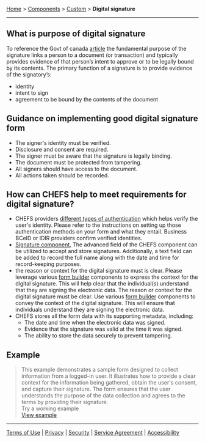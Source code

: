 [Home](index) > [Components](Components) > [Custom](Custom) > **Digital signature**
***

## What is purpose of digital signature

To reference the Govt of canada [article](https://www.canada.ca/en/government/system/digital-government/online-security-privacy/government-canada-guidance-using-electronic-signatures.html) the fundamental purpose of the signature links a person to a document (or transaction) and typically provides evidence of that person’s intent to approve or to be legally bound by its contents. The primary function of a signature is to provide evidence of the signatory’s:

- identity
- intent to sign
- agreement to be bound by the contents of the document

## Guidance on implementing good digital signature form

- The signer's identity must be verified.
- Disclosure and consent are required.
- The signer must be aware that the signature is legally binding.
- The document must be protected from tampering.
- All signers should have access to the document.
- All actions taken should be recorded.

## How can CHEFS help to meet requirements for digital signature?
- CHEFS providers [different types of authentication](https://developer.gov.bc.ca/docs/default/component/chefs-techdocs/Capabilities/Form-Management/Accessing-forms/) which helps verify the user's identity. Please refer to the instructions on setting up those authentication methods on your form and what they entail. Business BCeID or IDIR providers confirm verified identities.
- [Signature component](https://dev.developer.gov.bc.ca/docs/default/component/chefs-techdocs/Components/Form-Builder/Advanced-Fields/#signature), The advanced field of the CHEFS component can be utilized to accept and store signatures. Additionally, a text field can be added to record the full name along with the date and time for record-keeping purposes.
- the reason or context for the digital signature must is clear. Please leverage various [form builder](https://dev.developer.gov.bc.ca/docs/default/component/chefs-techdocs/Components/Form-Builder/) components to express the context for the digital signature. This will help clear that the individual(s) understand that they are signing the electronic data.
The reason or context for the digital signature must be clear. Use various [form builder](https://dev.developer.gov.bc.ca/docs/default/component/chefs-techdocs/Components/Form-Builder/) components to convey the context of the digital signature. This will ensure that individuals understand they are signing the electronic data.
- CHEFS stores all the form data with its supporting metadata, including:
    - The date and time when the electronic data was signed.
    - Evidence that the signature was valid at the time it was signed.
    - The ability to store the data securely to prevent tampering.



## Example
> This example demonstrates a sample form designed to collect information from a logged-in user. It illustrates how to provide a clear context for the information being gathered, obtain the user's consent, and capture their signature. The form ensures that the user understands the purpose of the data collection and agrees to the terms by providing their signature.  
> Try a working example<br>
> [View example](https://chefs-dev.apps.silver.devops.gov.bc.ca/app/form/submit?f=9c75749a-affe-41ee-ab11-ef66e89be9a2)

***
[Terms of Use](Terms-of-Use) | [Privacy](Privacy) | [Security](Security) | [Service Agreement](Service-Agreement) | [Accessibility](Accessibility)
